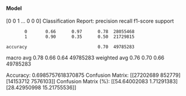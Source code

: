 #### Model
[0 0 1 ... 0 0 0]
Classification Report:
              precision    recall  f1-score   support

           0       0.66      0.97      0.78  28055468
           1       0.90      0.35      0.50  21729815

    accuracy                           0.70  49785283
   macro avg       0.78      0.66      0.64  49785283
weighted avg       0.76      0.70      0.66  49785283

Accuracy: 0.6985757618370875
Confusion Matrix:
[[27202689   852779]
 [14153712  7576103]]
Confusion Matrix (%):
[[54.64002083  1.71291383]
 [28.42950998 15.21755536]]
